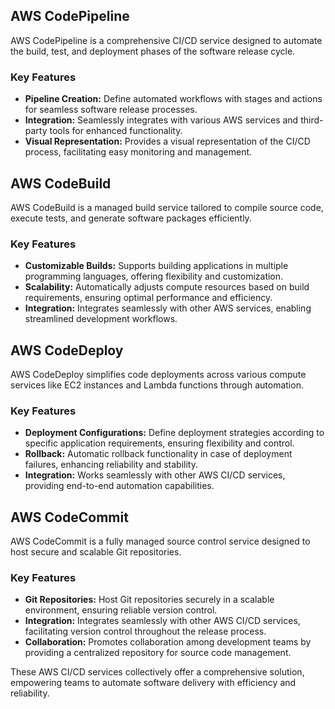 ## AWS CodePipeline

AWS CodePipeline is a comprehensive CI/CD service designed to automate the build, test, and deployment phases of the software release cycle.

### Key Features

- **Pipeline Creation:** Define automated workflows with stages and actions for seamless software release processes.
- **Integration:** Seamlessly integrates with various AWS services and third-party tools for enhanced functionality.
- **Visual Representation:** Provides a visual representation of the CI/CD process, facilitating easy monitoring and management.

## AWS CodeBuild

AWS CodeBuild is a managed build service tailored to compile source code, execute tests, and generate software packages efficiently.

### Key Features

- **Customizable Builds:** Supports building applications in multiple programming languages, offering flexibility and customization.
- **Scalability:** Automatically adjusts compute resources based on build requirements, ensuring optimal performance and efficiency.
- **Integration:** Integrates seamlessly with other AWS services, enabling streamlined development workflows.

## AWS CodeDeploy

AWS CodeDeploy simplifies code deployments across various compute services like EC2 instances and Lambda functions through automation.

### Key Features

- **Deployment Configurations:** Define deployment strategies according to specific application requirements, ensuring flexibility and control.
- **Rollback:** Automatic rollback functionality in case of deployment failures, enhancing reliability and stability.
- **Integration:** Works seamlessly with other AWS CI/CD services, providing end-to-end automation capabilities.

## AWS CodeCommit

AWS CodeCommit is a fully managed source control service designed to host secure and scalable Git repositories.

### Key Features

- **Git Repositories:** Host Git repositories securely in a scalable environment, ensuring reliable version control.
- **Integration:** Integrates seamlessly with other AWS CI/CD services, facilitating version control throughout the release process.
- **Collaboration:** Promotes collaboration among development teams by providing a centralized repository for source code management.

These AWS CI/CD services collectively offer a comprehensive solution, empowering teams to automate software delivery with efficiency and reliability.
